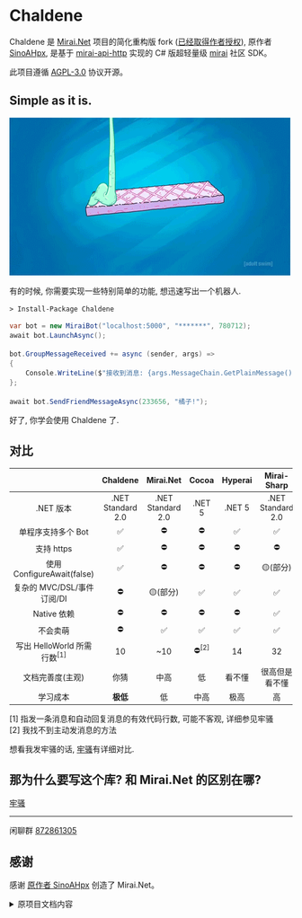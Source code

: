 # Chaldene

Chaldene 是 [Mirai.Net](https://github.com/SinoAHpx/Mirai.Net) 项目的简化重构版 fork ([已经取得作者授权](docs/images/授权.png)), 原作者[SinoAHpx](https://github.com/SinoAHpx), 是基于 [mirai-api-http] 实现的 C# 版超轻量级 [mirai] 社区 SDK。

此项目遵循 [AGPL-3.0](https://github.com/AHpxChina/Chaldene/blob/master/LICENSE) 协议开源。

## Simple as it is.

![1](docs/images/simple.gif)

有的时候, 你需要实现一些特别简单的功能, 想迅速写出一个机器人.

```shell
> Install-Package Chaldene
```

```csharp
var bot = new MiraiBot("localhost:5000", "*******", 780712);
await bot.LaunchAsync();

bot.GroupMessageReceived += async (sender, args) =>
{
    Console.WriteLine($"接收到消息: {args.MessageChain.GetPlainMessage()}");
};

await bot.SendFriendMessageAsync(233656, "橘子!");
```

好了, 你学会使用 Chaldene 了.

## 对比

|                             |     Chaldene      |     Mirai.Net     | Cocoa  | Hyperai |    Mirai-Sharp    |
| :-------------------------: | :---------------: | :---------------: | :----: | :-----: | :---------------: |
|          .NET 版本          | .NET Standard 2.0 | .NET Standard 2.0 | .NET 5 | .NET 5  | .NET Standard 2.0 |
|     单程序支持多个 Bot      |        ✅         |        ⛔         |   ⛔   |   ✅    |        ✅         |
|         支持 https          |        ✅         |        ⛔         |   ⛔   |   ⛔    |        ⛔         |
| 使用 ConfigureAwait(false)  |        ✅         |        ⛔         |   ⛔   |   ⛔    |     🟡(部分)      |
|       复杂的 MVC/DSL/事件订阅/DI        |        ⛔         |        🟡(部分)         |   ✅   |   ✅    |        ✅         |
|         Native 依赖         |        ⛔         |        ⛔         |   ⛔   |   ⛔    |        ✅         |
|          不会卖萌           |        ⛔         |        ✅         |   ✅   |   ✅    |        ✅         |
| 写出 HelloWorld 所需行数<sup>[1]</sup> |        10         |        ~10         | ⛔<sup>[2]</sup>  |   14    |        32         |
|      文档完善度(主观)       |       你猜        |       中高        |   低   | 看不懂  |  很高但是看不懂   |
|          学习成本           |     **极低**      |        低         |  中高  |  极高   |        高         |

[1] 指发一条消息和自动回复消息的有效代码行数, 可能不客观, 详细参见牢骚  
[2] 我找不到主动发消息的方法

想看我发牢骚的话, [牢骚](docs/complicate.md)有详细对比.

## 那为什么要写这个库? 和 Mirai.Net 的区别在哪?

[牢骚](docs/complicate.md)

---

闲聊群 [872861305](https://jq.qq.com/?_wv=1027&k=ayjTN7xW)

## 感谢

感谢 [原作者 SinoAHpx](https://github.com/SinoAHpx) 创造了 Mirai.Net。

<details> <summary>原项目文档内容</summary>

## 速览

- 基于 [.NET Standard 2.0](https://docs.microsoft.com/en-us/dotnet/standard/net-standard) 开发，支持跨平台。
- 适配最新的 [mirai-api-http] 插件。
- 实现了 [mirai-api-http] 的 `Http Adapter` 和 `Websocket Adapter`
  - `Http Adapter` 用来进行发送操作。
  - `Websocket Adapter` 用来进行接收操作。
- 基于 [Rx.NET](https://github.com/dotnet/reactive) 的推送系统。
- 有一堆好用的脚手架和拓展方法。
- 提供了简单的模块化和命令系统实现。
- 源代码结构
  - Mirai.Net，主项目
  - Mirai.Net.Test，控制台测试项目
  - Mirai.Net.UnitTest，单元测试项目（现在没啥用了）

<details>
  <summary>实现的接口列表</summary>

_斜体的标注的接口是不稳定的_

~~删除线标注的接口是未实现的~~

- 账号信息
  - 获取好友列表
  - 获取群列表
  - 获取群成员列表
  - 获取 Bot 资料
  - 获取好友资料
  - 获取群成员资料
  - 获取陌生人资料
- 消息发送和撤回
  - 发送好友消息
  - 发送群消息
  - 发送临时会话消息
  - 发送头像戳一戳消息
  - 撤回消息
  - 根据消息 id 获取消息链
- 文件操作
  - 查看文件列表
  - 获取文件信息
  - 创建文件夹
  - 删除文件
  - 移动文件
  - 重命名文件
- 多媒体内容上传
  - 图片文件上传
  - 语音文件上传
  - 群文件上传
- 账号管理
  - 删除好友
- 群管理
  - 禁言群成员
  - 解除群成员禁言
  - 移除群成员
  - 退出群聊
  - 全体禁言
  - 解除全体禁言
  - 设置群精华消息
  - 获取群设置
  - 修改群设置
  - 获取群员设置
  - 修改群员设置
- 事件处理
  - 添加好友申请
  - 用户入群申请
  - Bot 被邀请入群申请

</details>

<details>
  <summary>支持的消息类型</summary>

- Quote - 回复消息
- At - @消息
- AtAll - @全体成员
- Face - QQ 表情
- Plain - 纯文本
- Image - 图片
- FlashImage - 闪照
- Voice - 语音
- Xml - XML 消息
- Json - JSON 消息
- App - App 消息
- Poke - 戳一戳
- Dice - 不知道是啥玩意
- MusicShare - 音乐分享
- ForwardMessage - 转发消息
- File - 文件
- MarketFace - 商城表情
- MiraiCode - Mirai 码

</details>

## 快速上手

**(以下仅为一些简单示例，如果需要更详细的说明，请移步[文档]。有时候文档跟不上版本请[进群提问](#mirainet-239)**

### 安装

- 使用 Nuget 安装(推荐)
  - Nuget 包管理器: `Install-Package Mirai.Net`
  - .NET CLI: `dotnet add package Mirai.Net`
  - **或者在 IDE 的可视化界面搜索`Mirai.Net`安装最新版。**
- 自己克隆这个仓库的默认分支，然后自己编译，然后自己添加 dll 引用。

### 创建和启动 Bot

<details>
  <summary>名称空间引用</summary>

```cs
using System;
using System.Linq;
using System.Reactive.Linq;
using System.Threading;
using System.Threading.Tasks;
using Mirai.Net.Data.Messages;
using Mirai.Net.Data.Messages.Receivers;
using Mirai.Net.Sessions;
```

</details>

```cs
using var bot = new MiraiBot
{
    Address = "localhost:8080",
    QQ = "xx",
    VerifyKey = "xx"
};
```

(因为`MiraiBot`类实现了`IDisposable`接口，所以可以使用`using`关键字)

`Address`和`VerifyKey`来自`mirai-api-http`的配置文件，`QQ`就是`Mirai Console`已登录的机器人的 QQ 号。

创建完`MiraiBot`实例之后，就可以启动了:

```cs
await bot.LaunchAsync();
```

### 监听事件和消息

`MiraiBot`类暴露两个属性: `EventReceived`和`MessageReceived`，订阅它们就可以监听事件和消息。

下面的例子就是过滤出接收到的`好友请求事件`事件，然后把它从`EventBase`转换成具体的`NewFriendRequestedEvent`，最后才是订阅器。

(消息的订阅器也是同样的)

```cs
bot.EventReceived
    .OfType<NewFriendRequestedEvent>()
    .Subscribe(x =>
    {
        //do things
    });
```

### Hello, World

`Mirai.Net`通过一系列的`xxManager`(**这些管理器都是静态类。**)来进行主动操作，其中，消息相关的管理器为`MessageManager`。

#### 发送消息

这里以发送群消息作为演示，实际上还可以发送好友消息，临时消息和戳一戳消息。

发送消息的方法有两个参数: 发送到哪里和发送什么。所以第一个参数就是发消息的群号，第二个参数就是要发送的消息链(或者字符串)。

```cs
await MessageManager.SendGroupMessageAsync("xx", "Hello, World");
```

或者:

```cs
await MessageManager.SendGroupMessageAsync("xx", new MessageChainBuilder().Plain("Hello, ").At("xx").Build());
```

## 贡献

此项目欢迎任何人的 [Pull Request](https://github.com/AHpxChina/Mirai.Net/pulls) 和 [Issue](https://github.com/AHpxChina/Mirai.Net/issues) 也欢迎 Star 和 Fork。

如果你认为文档不够好，也欢迎对 [文档仓库](https://github.com/SinoAHpx/Mirai.Net.Documents) 提交 [Pull Request](https://github.com/AHpxChina/Mirai.Net.Documents/pulls) 和 [Issue](https://github.com/AHpxChina/Mirai.Net.Documents/issues)。

## 致谢

- [mirai]
- [mirai-api-http]
- [Jetbrains](https://www.jetbrains.com/)
- [Flurl](https://flurl.dev/)
- [Json.NET](http://json.net/) ~~这甚至是这个项目名称的灵感来源~~
- [Websocket.Client](https://github.com/Marfusios/websocket-client)
- [Rx.NET](https://github.com/dotnet/reactive)
- [Manganese](https://github.com/SinoAHpx/Manganese)

</details>

[mirai-api-http]: https://github.com/project-mirai/mirai-api-http
[mirai]: https://github.com/mamoe/mirai
[文档]: https://sinoahpx.github.io/Mirai.Net.Documents/
